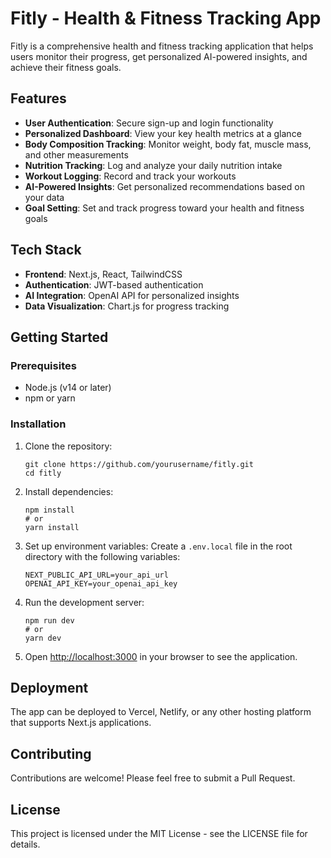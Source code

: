 # Fitly - Health & Fitness Tracking App

Fitly is a comprehensive health and fitness tracking application that helps users monitor their progress, get personalized AI-powered insights, and achieve their fitness goals.

## Features

- **User Authentication**: Secure sign-up and login functionality
- **Personalized Dashboard**: View your key health metrics at a glance
- **Body Composition Tracking**: Monitor weight, body fat, muscle mass, and other measurements
- **Nutrition Tracking**: Log and analyze your daily nutrition intake
- **Workout Logging**: Record and track your workouts
- **AI-Powered Insights**: Get personalized recommendations based on your data
- **Goal Setting**: Set and track progress toward your health and fitness goals

## Tech Stack

- **Frontend**: Next.js, React, TailwindCSS
- **Authentication**: JWT-based authentication
- **AI Integration**: OpenAI API for personalized insights
- **Data Visualization**: Chart.js for progress tracking

## Getting Started

### Prerequisites

- Node.js (v14 or later)
- npm or yarn

### Installation

1. Clone the repository:
   ```
   git clone https://github.com/yourusername/fitly.git
   cd fitly
   ```

2. Install dependencies:
   ```
   npm install
   # or
   yarn install
   ```

3. Set up environment variables:
   Create a `.env.local` file in the root directory with the following variables:
   ```
   NEXT_PUBLIC_API_URL=your_api_url
   OPENAI_API_KEY=your_openai_api_key
   ```

4. Run the development server:
   ```
   npm run dev
   # or
   yarn dev
   ```

5. Open [http://localhost:3000](http://localhost:3000) in your browser to see the application.

## Deployment

The app can be deployed to Vercel, Netlify, or any other hosting platform that supports Next.js applications.

## Contributing

Contributions are welcome! Please feel free to submit a Pull Request.

## License

This project is licensed under the MIT License - see the LICENSE file for details. 
